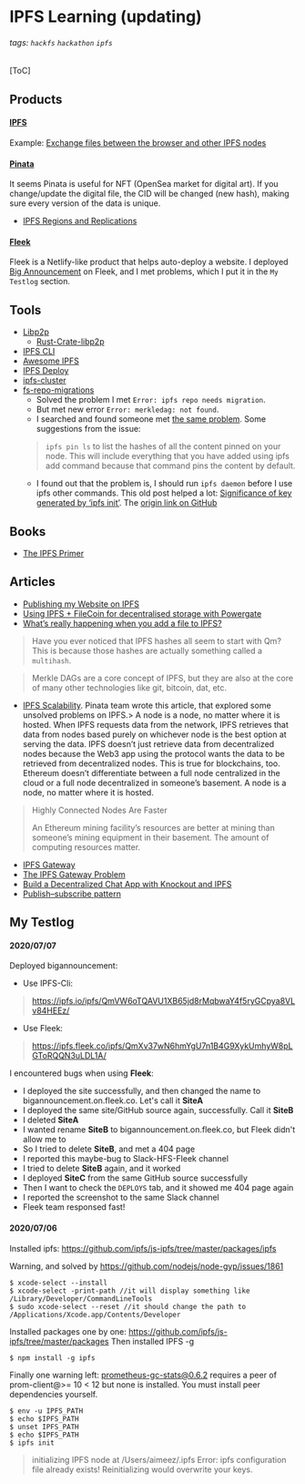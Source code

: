 # IPFS Learning (updating)

###### tags:  `hackfs` `hackathon` `ipfs`

[ToC]

## Products

#### [IPFS](https://ipfs.io/)

Example: [Exchange files between the browser and other IPFS nodes](https://github.com/ipfs/js-ipfs/tree/master/examples/exchange-files-in-browser)

#### [Pinata](https://pinata.cloud/)

It seems Pinata is useful for NFT (OpenSea market for digital art). If you change/update the digital file, the CID will be changed (new hash), making sure every version of the data is unique.

- [IPFS Regions and Replications](https://medium.com/pinata/ipfs-regions-and-replications-a1e52d60dfdb)

#### [Fleek](https://app.fleek.co/)

Fleek is a Netlify-like product that helps auto-deploy a website. I deployed [Big Announcement](https://github.com/Aimeedeer/bigannouncement) on Fleek, and I met problems, which I put it in the `My Testlog` section.


## Tools
- [Libp2p](https://docs.libp2p.io/)
  - [Rust-Crate-libp2p](https://docs.rs/libp2p/0.21.1/libp2p/)
- [IPFS CLI](https://docs.ipfs.io/install/command-line-quick-start/#install-ipfs)
- [Awesome IPFS](https://awesome.ipfs.io/tools/)
- [IPFS Deploy](https://github.com/ipfs-shipyard/ipfs-deploy)
- [ipfs-cluster](https://github.com/ipfs/ipfs-cluster)
- [fs-repo-migrations](https://github.com/ipfs/fs-repo-migrations/blob/master/run.md)
  - Solved the problem I met 
  `Error: ipfs repo needs migration`. 
  - But met new error `Error: merkledag: not found`.
  - I searched and found someone met [the same problem](https://discuss.ipfs.io/t/error-merkledag-not-found/951). Some suggestions from the issue:
  > `ipfs pin ls` to list the hashes of all the content pinned on your node. This will include everything that you have added using ipfs add command because that command pins the content by default.
  - I found out that the problem is, I should run `ipfs daemon` before I use ipfs other commands. This old post helped a lot: [Significance of key generated by ‘ipfs init’](https://discuss.ipfs.io/t/significance-of-key-generated-by-ipfs-init/279). The [origin link on GitHub](https://github.com/ipfs-inactive/faq/issues/166#issuecomment-242868415)

## Books
- [The IPFS Primer](https://flyingzumwalt.gitbooks.io/decentralized-web-primer/SUMMARY.html) 

## Articles
- [Publishing my Website on IPFS](http://justinpoliachik.com/posts/2020-03_ipfs_website/)
- [Using IPFS + FileCoin for decentralised storage with Powergate](https://medium.com/@samikshan/using-ipfs-filecoin-for-decentralised-storage-with-powergate-71ffe42f8c09)
- [What’s really happening when you add a file to IPFS?](https://medium.com/textileio/whats-really-happening-when-you-add-a-file-to-ipfs-ae3b8b5e4b0f)
>Have you ever noticed that IPFS hashes all seem to start with Qm? This is because those hashes are actually something called a `multihash`. 

>Merkle DAGs are a core concept of IPFS, but they are also at the core of many other technologies like git, bitcoin, dat, etc.

- [IPFS Scalability](https://medium.com/pinata/ipfs-scalability-f0a6f8a7d42b). Pinata team wrote this article, that explored some unsolved problems on IPFS.> A node is a node, no matter where it is hosted. When IPFS requests data from the network, IPFS retrieves that data from nodes based purely on whichever node is the best option at serving the data. IPFS doesn’t just retrieve data from decentralized nodes because the Web3 app using the protocol wants the data to be retrieved from decentralized nodes. This is true for blockchains, too. Ethereum doesn’t differentiate between a full node centralized in the cloud or a full node decentralized in someone’s basement. A node is a node, no matter where it is hosted.
>
> Highly Connected Nodes Are Faster
> 
> An Ethereum mining facility’s resources are better at mining than someone’s mining equipment in their basement. The amount of computing resources matter. 
- [IPFS Gateway](https://docs.ipfs.io/concepts/ipfs-gateway/#overview)
- [The IPFS Gateway Problem](https://medium.com/pinata/the-ipfs-gateway-problem-64bbe7eb8170)
- [Build a Decentralized Chat App with Knockout and IPFS](https://medium.com/textileio/build-a-decentralized-chat-app-with-knockout-and-ipfs-fccf11e8ce7b)
- [Publish–subscribe pattern](https://en.wikipedia.org/wiki/Publish%E2%80%93subscribe_pattern)

## My Testlog

#### 2020/07/07

Deployed bigannouncement:
- Use IPFS-Cli: 
>https://ipfs.io/ipfs/QmVW6oTQAVU1XB65jd8rMqbwaY4f5ryGCpya8VLv84HEEz/
- Use Fleek: 
>https://ipfs.fleek.co/ipfs/QmXv37wN6hmYgU7n1B4G9XykUmhyW8pLGToRQQN3uLDL1A/
 
I encountered bugs when using **Fleek**:
- I deployed the site successfully, and then changed the name to bigannouncement.on.fleek.co. Let's call it **SiteA**
- I deployed the same site/GitHub source again, successfully. Call it **SiteB**
- I deleted **SiteA**
- I wanted rename **SiteB** to bigannouncement.on.fleek.co, but Fleek didn't allow me to
- So I tried to delete **SiteB**, and met a 404 page
- I reported this maybe-bug to Slack-HFS-Fleek channel
- I tried to delete **SiteB** again, and it worked
- I deployed **SiteC** from the same GitHub source successfully
- Then I want to check the `DEPLOYS` tab, and it showed me 404 page again
- I reported the screenshot to the same Slack channel
- Fleek team responsed fast!
  
#### 2020/07/06

Installed ipfs: https://github.com/ipfs/js-ipfs/tree/master/packages/ipfs

Warning, and solved by https://github.com/nodejs/node-gyp/issues/1861

```
$ xcode-select --install
$ xcode-select -print-path //it will display something like /Library/Developer/CommandLineTools
$ sudo xcode-select --reset //it should change the path to /Applications/Xcode.app/Contents/Developer
```

Installed packages one by one: https://github.com/ipfs/js-ipfs/tree/master/packages
Then installed IPFS -g

```
$ npm install -g ipfs
```

Finally one warning left:
prometheus-gc-stats@0.6.2 requires a peer of prom-client@>= 10 < 12 but none is installed. You must install peer dependencies yourself.

```
$ env -u IPFS_PATH
$ echo $IPFS_PATH
$ unset IPFS_PATH
$ echo $IPFS_PATH
$ ipfs init
```

> initializing IPFS node at /Users/aimeez/.ipfs
> Error: ipfs configuration file already exists!
> Reinitializing would overwrite your keys.








